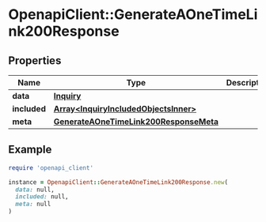 # OpenapiClient::GenerateAOneTimeLink200Response

## Properties

| Name | Type | Description | Notes |
| ---- | ---- | ----------- | ----- |
| **data** | [**Inquiry**](Inquiry.md) |  | [optional] |
| **included** | [**Array&lt;InquiryIncludedObjectsInner&gt;**](InquiryIncludedObjectsInner.md) |  | [optional] |
| **meta** | [**GenerateAOneTimeLink200ResponseMeta**](GenerateAOneTimeLink200ResponseMeta.md) |  | [optional] |

## Example

```ruby
require 'openapi_client'

instance = OpenapiClient::GenerateAOneTimeLink200Response.new(
  data: null,
  included: null,
  meta: null
)
```

